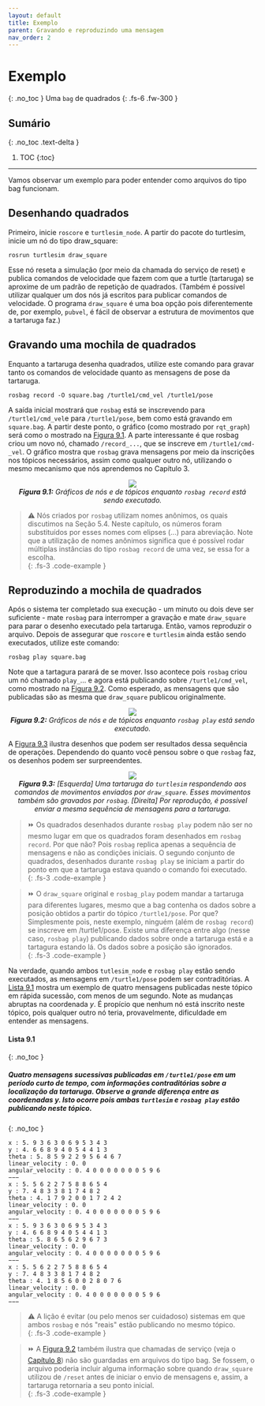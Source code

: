 ```yaml
---
layout: default
title: Exemplo
parent: Gravando e reproduzindo uma mensagem
nav_order: 2
---
```

# Exemplo
{: .no_toc }
 Uma `bag` de quadrados
{: .fs-6 .fw-300 }

## Sumário
{: .no_toc .text-delta }

1. TOC
{:toc}
---

Vamos observar um exemplo para poder entender como arquivos do tipo bag funcionam. 

## Desenhando quadrados
Primeiro, inicie `roscore` e `turtlesim_node`. A partir do pacote do turtlesim, inicie um nó do tipo draw_square:

```
rosrun turtlesim draw_square
```
Esse nó reseta a simulação (por meio da chamada do serviço de reset) e publica comandos de velocidade que fazem com que
a turtle (tartaruga) se aproxime de um padrão de repetição de quadrados. (Também é possível utilizar qualquer um dos nós
já escritos para publicar comandos de velocidade. O programa `draw_square` é uma boa opção pois diferentemente de, por exemplo,
`pubvel`, é fácil de observar a estrutura de movimentos que a tartaruga faz.)  

## Gravando uma mochila de quadrados

Enquanto a tartaruga desenha quadrados, utilize este comando para gravar tanto os comandos de velocidade quanto as mensagens de
pose da tartaruga. 

```
rosbag record -O square.bag /turtle1/cmd_vel /turtle1/pose
```  

A saída inicial mostrará que `rosbag` está se inscrevendo para `/turtle1/cmd_vel`e para `/turtle1/pose`, bem como está gravando
em `square.bag`. A partir deste ponto, o gráfico (como mostrado por `rqt_graph`) será como o mostrado na [Figura 9.1](#9.1). A parte interessante é
que rosbag criou um novo nó, chamado `/record_...`, que se inscreve em `/turtle1/cmd-_vel`. O gráfico mostra que `rosbag` grava mensagens
por meio da inscrições nos tópicos necessários, assim como qualquer outro nó, utilizando o mesmo mecanismo que nós aprendemos no Capítulo 3.  

<p align="center">
  <img src="https://user-images.githubusercontent.com/48807586/126534305-01335224-fdb1-49ff-9fb7-64b2d927766f.png"/><br>
  <i><b><a name="9.1"> Figura 9.1:</a></b> Gráficos de nós e de tópicos enquanto <code>rosbag record</code> está sendo executado.</i>
</p>


> ⚠️ Nós criados por `rosbag` utilizam nomes anônimos, os quais discutimos na Seção 5.4. Neste capítulo, os números foram substituídos
por esses nomes com elipses (...) para abreviação. Note que a utilização de nomes anônimos significa que é possível rodar múltiplas instâncias
do tipo `rosbag record` de uma vez, se essa for a escolha.  
{: .fs-3 .code-example } 

## Reproduzindo a mochila de quadrados

Após o sistema ter completado sua execução - um minuto ou dois deve ser suficiente - mate `rosbag` para interromper a gravação e
mate `draw_square` para parar o desenho executado pela tartaruga. Então, vamos reproduzir o arquivo. Depois de assegurar que `roscore`
e `turtlesim` ainda estão sendo executados, utilize este comando: 

```
rosbag play square.bag
```

Note que a tartagura parará de se mover. Isso acontece pois `rosbag` criou um nó chamado `play_`... e agora está publicando sobre
`/turtle1/cmd_vel`, como mostrado na [Figura 9.2](#9.2). Como esperado, as mensagens que são publicadas são as mesma que `draw_square` publicou
originalmente.   

<p align="center">
  <img src="https://user-images.githubusercontent.com/48807586/126534318-f3bdd82f-d1bd-4640-8d97-1dd54aab5404.png"/><br>
  <i><b><a name="9.2"> Figura 9.2:</a></b> Gráficos de nós e de tópicos enquanto <code>rosbag play</code> está sendo executado.</i>
</p>

A [Figura 9.3](#9.3) ilustra desenhos que podem ser resultados dessa sequência de operações. Dependendo do quanto você pensou sobre o que `rosbag`
faz, os desenhos podem ser surpreendentes. 

<p align="center">
  <img src="https://user-images.githubusercontent.com/48807586/126534323-cfc57284-efa2-4352-844a-91cd72b2fabe.png"/><br>
  <i><b><a name="9.3"> Figura 9.3:</a></b> [Esquerda] Uma tartaruga do <code>turtlesim</code> respondendo aos comandos de movimentos enviados por <code>draw_square</code>. Esses movimentos também são gravados por <code>rosbag</code>. [Direita] Por reprodução, é possível enviar a mesma sequência de mensagens para a tartaruga.</i>
</p>

> ⏩ Os quadrados desenhados durante `rosbag play` podem não ser no mesmo lugar em que os quadrados foram desenhados em `rosbag record`.
Por que não? Pois `rosbag` replica apenas a sequência de mensagens e não as condições iniciais. O segundo conjunto de quadrados, desenhados
durante `rosbag play` se iniciam a partir do ponto em que a tartaruga estava quando o comando foi executado.  
{: .fs-3 .code-example } 

> ⏩ O `draw_square` original e `rosbag_play` podem mandar a tartaruga para diferentes lugares, mesmo que a bag contenha os dados
sobre a posição obtidos a partir do tópico `/turtle1/pose`. Por que? Simplesmente pois, neste exemplo, ninguém (além de `rosbag record`)
se inscreve em /turtle1/pose. Existe uma diferença entre algo (nesse caso, `rosbag play`) publicando dados sobre onde a tartaruga está e
a tartagura estando lá. Os dados sobre a posição são ignorados.    
{: .fs-3 .code-example } 

Na verdade, quando ambos `tutlesim_node` e `rosbag play` estão sendo executados, as mensagens em `/turtle1/pose` podem ser contraditórias.
A [Lista 9.1](#lista-91) mostra um exemplo de quatro mensagens publicadas neste tópico em rápida sucessão, com menos de um segundo. Note as mudanças
abruptas na coordenada *y*. É propício que nenhum nó está inscrito neste tópico, pois qualquer outro nó teria, provavelmente, dificuldade 
em entender as mensagens.  

#### **Lista 9.1**
{: .no_toc }
##### Quatro mensagens sucessivas publicadas em `/turtle1/pose` em um período curto de tempo, com informações contraditórias sobre a localização da tartaruga. Observe a grande diferença entre as coordenadas *y*. Isto ocorre pois ambas `turtlesim` e `rosbag play` estão publicando neste tópico.  
{: .no_toc }
```
x : 5. 9 3 6 3 0 6 9 5 3 4 3
y : 4. 6 6 8 9 4 0 5 4 4 1 3
theta : 5. 8 5 9 2 2 9 5 6 4 6 7
linear_velocity : 0. 0
angular_velocity : 0. 4 0 0 0 0 0 0 0 5 9 6
−−−
x : 5. 5 6 2 2 7 5 8 8 6 5 4
y : 7. 4 8 3 3 8 1 7 4 8 2
theta : 4. 1 7 9 2 0 0 1 7 2 4 2
linear_velocity : 0. 0
angular_velocity : 0. 4 0 0 0 0 0 0 0 5 9 6
−−−
x : 5. 9 3 6 3 0 6 9 5 3 4 3
y : 4. 6 6 8 9 4 0 5 4 4 1 3
theta : 5. 8 6 5 6 2 9 6 7 3
linear_velocity : 0. 0
angular_velocity : 0. 4 0 0 0 0 0 0 0 5 9 6
−−−
x : 5. 5 6 2 2 7 5 8 8 6 5 4
y : 7. 4 8 3 3 8 1 7 4 8 2
theta : 4. 1 8 5 6 0 0 2 8 0 7 6
linear_velocity : 0. 0
angular_velocity : 0. 4 0 0 0 0 0 0 0 5 9 6
−−−
``` 

> ⚠️ A lição é evitar (ou pelo menos ser cuidadoso) sistemas em que ambos `rosbag` e nós "reais" estão publicando no mesmo tópico.  
{: .fs-3 .code-example }  

> ⏩ A [Figura 9.2](#9.2) também ilustra que chamadas de serviço (veja o [Capítulo 8](https://ras-ufcg.github.io/agitROS/8/README.html)) não são guardadas em arquivos do tipo bag. Se fossem, o arquivo
poderia incluir alguma informação sobre quando `draw_square` utilizou de `/reset` antes de iniciar o envio de mensagens e, assim,
a tartaruga retornaria a seu ponto inicial.  
{: .fs-3 .code-example } 




